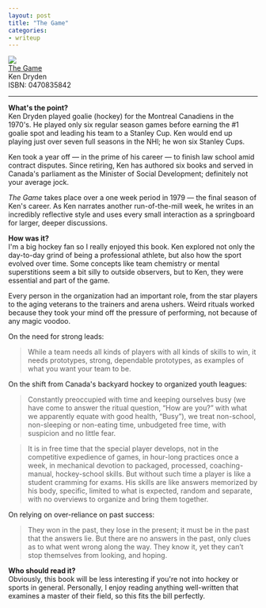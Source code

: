 ```yaml
---
layout: post
title: "The Game"
categories:
- writeup
---
```


![]({{site.url}}/static/the-game.jpg)  
[The Game][link]   
Ken Dryden  
ISBN: 0470835842  
    
---

**What's the point?**  
Ken Dryden played goalie (hockey) for the Montreal Canadiens in the 1970's. He played only
six regular season games before earning the #1 goalie spot and leading his team to a
Stanley Cup. Ken would end up playing just over seven full seasons in the NHl; he won
six Stanley Cups. 

Ken took a year off &mdash; in the prime of his career &mdash; to finish law school amid
contract disputes. Since retiring, Ken has authored six books and served in Canada's 
parliament as the Minister of Social Development; definitely not your average jock.

*The Game* takes place over a one week period in 1979 &mdash; the final season of Ken's career.
As Ken narrates another run-of-the-mill week, he writes in an incredibly reflective style
and uses every small interaction as a springboard for larger, deeper discussions.

**How was it?**  
I'm a big hockey fan so I really enjoyed this book. Ken explored not only the day-to-day
grind of being a professional athlete, but also how the sport evolved over time. Some
concepts like team chemistry or mental superstitions seem a bit silly to outside 
observers, but to Ken, they were essential and part of the game. 

Every person in the organization had an important role, from the star players to the aging 
veterans to the trainers and arena ushers. Weird rituals worked because they took 
your mind off the pressure of performing, not because of any magic voodoo.

On the need for strong leads:

> While a team needs all kinds of players with all kinds of skills to win, it needs prototypes, strong, dependable prototypes, as examples of what you want your team to be.

On the shift from Canada's backyard hockey to organized youth leagues:

> Constantly preoccupied with time and keeping ourselves busy (we have come to answer the ritual question, “How are you?” with what we apparently equate with good health, “Busy”), we treat non-school, non-sleeping or non-eating time, unbudgeted free time, with suspicion and no little fear.    

> It is in free time that the special player develops, not in the competitive expedience of games, in hour-long practices once a week, in mechanical devotion to packaged, processed, coaching-manual, hockey-school skills. But without such time a player is like a student cramming for exams. His skills are like answers memorized by his body, specific, limited to what is expected, random and separate, with no overviews to organize and bring them together.

On relying on over-reliance on past success:

> They won in the past, they lose in the present; it must be in the past that the answers lie. But there are no answers in the past, only clues as to what went wrong along the way. They know it, yet they can’t stop themselves from looking, and hoping.

**Who should read it?**  
Obviously, this book will be less interesting if you're not into hockey or sports in general.
Personally, I enjoy reading anything well-written that examines a master of their field,
so this fits the bill perfectly.

[link]: http://www.amazon.com/exec/obidos/ASIN/0470835842/ref=nosim&tag=bookreview0a1-20
[plsa]: http://en.wikipedia.org/wiki/Prize-Linked_Savings_Account

